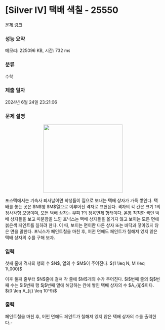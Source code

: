 # [Silver IV] 택배 색칠 - 25550 

[문제 링크](https://www.acmicpc.net/problem/25550) 

### 성능 요약

메모리: 225096 KB, 시간: 732 ms

### 분류

수학

### 제출 일자

2024년 6월 24일 23:21:06

### 문제 설명

<p style="text-align: center;"><img alt="" src="" style="height: 221px; width: 256px;"></p>

<p>포스텍에서는 기숙사 퇴사날이면 학생들이 집으로 보내는 택배 상자가 가득 쌓인다. 택배를 놓는 곳은 $N$행 $M$열으로 이루어진 격자로 표현된다. 격자의 각 칸은 크기 1의 정사각형 모양이며, 모든 택배 상자는 부피 1의 정육면체 형태이다. 온통 칙칙한 색인 택배 상자들을 보고 따분함을 느낀 포닉스는 택배 상자들을 옮기지 않고 보이는 모든 면에 붉은색 페인트를 칠하려 한다. 이 때, 보이는 면이란 다른 상자 또는 바닥과 닿아있지 않은 면을 말한다. 포닉스가 페인트칠을 마친 후, 어떤 면에도 페인트가 칠해져 있지 않은 택배 상자의 수를 구해 보자.</p>

### 입력 

 <p>첫째 줄에 격자의 행의 수 $N$, 열의 수 $M$이 주어진다. $(1 \leq N, M \leq 1\,000)$</p>

<p>이후 둘째 줄부터 $N$줄에 걸쳐 각 줄에 $M$개의 수가 주어진다. $i$번째 줄의 $j$번째 수는 $i$번째 행 $j$번째 열에 해당하는 칸에 쌓인 택배 상자의 수 $A_{ij}$이다. $(0 \leq A_{ij} \leq 10^9)$</p>

### 출력 

 <p>페인트칠을 마친 후, 어떤 면에도 페인트가 칠해져 있지 않은 택배 상자의 수를 출력한다.-</p>

